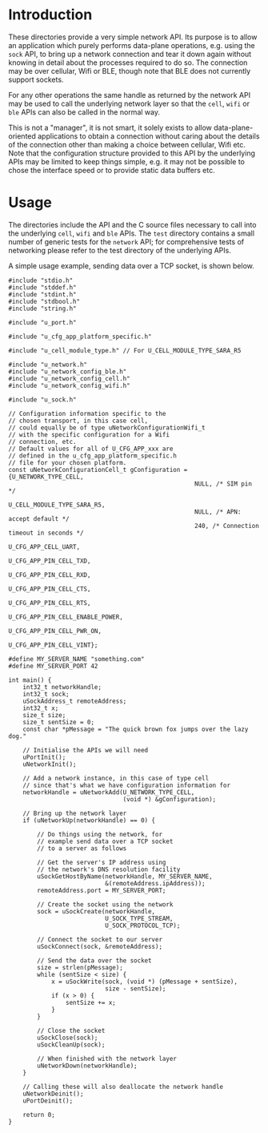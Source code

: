 # Introduction
These directories provide a very simple network API.  Its purpose is to allow an application which purely performs data-plane operations, e.g. using the `sock` API, to bring up a network connection and tear it down again without knowing in detail about the processes required to do so.  The connection may be over cellular, Wifi or BLE, though note that BLE does not currently support sockets.

For any other operations the same handle as returned by the network API may be used to call the underlying network layer so that the `cell`, `wifi` or `ble` APIs can also be called in the normal way.

This is not a "manager", it is not smart, it solely exists to allow data-plane-oriented applications to obtain a connection without caring about the details of the connection other than making a choice between cellular, Wifi etc.  Note that the configuration structure provided to this API by the underlying APIs may be limited to keep things simple, e.g. it may not be possible to chose the interface speed or to provide static data buffers etc.

# Usage
The directories include the API and the C source files necessary to call into the underlying `cell`, `wifi` and `ble` APIs.  The `test` directory contains a small number of generic tests for the `network` API; for comprehensive tests of networking please refer to the test directory of the underlying APIs.

A simple usage example, sending data over a TCP socket, is shown below.

```
#include "stdio.h"
#include "stddef.h"
#include "stdint.h"
#include "stdbool.h"
#include "string.h"

#include "u_port.h"

#include "u_cfg_app_platform_specific.h"

#include "u_cell_module_type.h" // For U_CELL_MODULE_TYPE_SARA_R5

#include "u_network.h"
#include "u_network_config_ble.h"
#include "u_network_config_cell.h"
#include "u_network_config_wifi.h"

#include "u_sock.h"

// Configuration information specific to the
// chosen transport, in this case cell,
// could equally be of type uNetworkConfigurationWifi_t
// with the specific configuration for a Wifi
// connection, etc.
// Default values for all of U_CFG_APP_xxx are
// defined in the u_cfg_app_platform_specific.h
// file for your chosen platform.
const uNetworkConfigurationCell_t gConfiguration = {U_NETWORK_TYPE_CELL,
                                                    NULL, /* SIM pin */
                                                    U_CELL_MODULE_TYPE_SARA_R5,
                                                    NULL, /* APN: accept default */
                                                    240, /* Connection timeout in seconds */
                                                    U_CFG_APP_CELL_UART,
                                                    U_CFG_APP_PIN_CELL_TXD,
                                                    U_CFG_APP_PIN_CELL_RXD,
                                                    U_CFG_APP_PIN_CELL_CTS,
                                                    U_CFG_APP_PIN_CELL_RTS,
                                                    U_CFG_APP_PIN_CELL_ENABLE_POWER,
                                                    U_CFG_APP_PIN_CELL_PWR_ON,
                                                    U_CFG_APP_PIN_CELL_VINT};

#define MY_SERVER_NAME "something.com"
#define MY_SERVER_PORT 42

int main() {
    int32_t networkHandle;
    int32_t sock;
    uSockAddress_t remoteAddress;
    int32_t x;
    size_t size;
    size_t sentSize = 0;
    const char *pMessage = "The quick brown fox jumps over the lazy dog."

    // Initialise the APIs we will need
    uPortInit();
    uNetworkInit();

    // Add a network instance, in this case of type cell
    // since that's what we have configuration information for
    networkHandle = uNetworkAdd(U_NETWORK_TYPE_CELL,
                                (void *) &gConfiguration);

    // Bring up the network layer
    if (uNetworkUp(networkHandle) == 0) {

        // Do things using the network, for
        // example send data over a TCP socket
        // to a server as follows

        // Get the server's IP address using
        // the network's DNS resolution facility
        uSockGetHostByName(networkHandle, MY_SERVER_NAME,
                           &(remoteAddress.ipAddress));
        remoteAddress.port = MY_SERVER_PORT;

        // Create the socket using the network
        sock = uSockCreate(networkHandle,
                           U_SOCK_TYPE_STREAM,
                           U_SOCK_PROTOCOL_TCP);

        // Connect the socket to our server
        uSockConnect(sock, &remoteAddress);

        // Send the data over the socket
        size = strlen(pMessage);
        while (sentSize < size) {
            x = uSockWrite(sock, (void *) (pMessage + sentSize),
                           size - sentSize);
            if (x > 0) {
                sentSize += x;
            }
        }

        // Close the socket
        uSockClose(sock);
        uSockCleanUp(sock);

        // When finished with the network layer
        uNetworkDown(networkHandle);
    }

    // Calling these will also deallocate the network handle
    uNetworkDeinit();
    uPortDeinit();

    return 0;
}
```